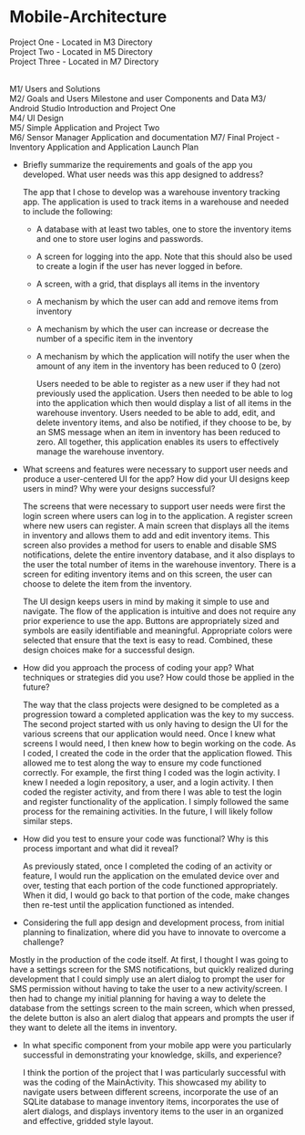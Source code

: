 # Mobile-Architecture

Project One - Located in M3 Directory<br>
Project Two - Located in M5 Directory<br>
Project Three - Located in M7 Directory<br><br>

M1/ Users and Solutions<br>
M2/ Goals and Users Milestone and user Components and Data
M3/ Android Studio Introduction and Project One<br>
M4/ UI Design<br>
M5/ Simple Application and Project Two<br>
M6/ Sensor Manager Application and documentation
M7/ Final Project - Inventory Application and Application Launch Plan<br>

- Briefly summarize the requirements and goals of the app you developed. What user needs was this app designed to address?

  The app that I chose to develop was a warehouse inventory tracking app. The application is used to track items in a warehouse and needed to include the following:

  - A database with at least two tables, one to store the inventory items and one to store user logins and passwords.

  - A screen for logging into the app. Note that this should also be used to create a login if the user has never logged in before.
  -  A screen, with a grid, that displays all items in the inventory
  - A mechanism by which the user can add and remove items from inventory
  - A mechanism by which the user can increase or decrease the number of a specific item in the inventory
  - A mechanism by which the application will notify the user when the amount of any item in the inventory has been reduced to 0 (zero)
 
    Users needed to be able to register as a new user if they had not previously used the application. Users then needed to be able to log into the application which then would display a list of all items in the warehouse inventory. Users needed to be able to add, edit, and delete inventory items, and also be notified, if they choose to be, by an SMS message when an item in inventory has been reduced to zero. All together, this application enables its users to effectively manage the warehouse inventory.

- What screens and features were necessary to support user needs and produce a user-centered UI for the app? How did your UI designs keep users in mind? Why were your designs successful?

  The screens that were necessary to support user needs were first the login screen where users can log in to the application. A register screen where new users can register. A main screen that displays all the items in inventory and allows them to add and edit inventory items. This screen also provides a method for users to enable and disable SMS notifications, delete the entire inventory database, and it also displays to the user the total number of items in the warehouse inventory. There is a screen for editing inventory items and on this screen, the user can choose to delete the item from the inventory.

  The UI design keeps users in mind by making it simple to use and navigate. The flow of the application is intuitive and does not require any prior experience to use the app. Buttons are appropriately sized and symbols are easily identifiable and meaningful. Appropriate colors were selected that ensure that the text is easy to read. Combined, these design choices make for a successful design.

- How did you approach the process of coding your app? What techniques or strategies did you use? How could those be applied in the future?

  The way that the class projects were designed to be completed as a progression toward a completed application was the key to my success. The second project started with us only having to design the UI for the various screens that our application would need. Once I knew what screens I would need, I then knew how to begin working on the code. As I coded, I created the code in the order that the application flowed. This allowed me to test along the way to ensure my code functioned correctly. For example, the first thing I coded was the login activity. I knew I needed a login repository, a user, and a login activity. I then coded the register activity, and from there I was able to test the login and register functionality of the application. I simply followed the same process for the remaining activities. In the future, I will likely follow similar steps.

- How did you test to ensure your code was functional? Why is this process important and what did it reveal?

  As previously stated, once I completed the coding of an activity or feature, I would run the application on the emulated device over and over, testing that each portion of the code functioned appropriately. When it did, I would go back to that portion of the code, make changes then re-test until the application functioned as intended.

- Considering the full app design and development process, from initial planning to finalization, where did you have to innovate to overcome a challenge?

Mostly in the production of the code itself. At first, I thought I was going to have a settings screen for the SMS notifications, but quickly realized during development that I could simply use an alert dialog to prompt the user for SMS permission without having to take the user to a new activity/screen. I then had to change my initial planning for having a way to delete the database from the settings screen to the main screen, which when pressed, the delete button is also an alert dialog that appears and prompts the user if they want to delete all the items in inventory. 

- In what specific component from your mobile app were you particularly successful in demonstrating your knowledge, skills, and experience?

  I think the portion of the project that I was particularly successful with was the coding of the MainActivity. This showcased my ability to navigate users between different screens, incorporate the use of an SQLite database to manage inventory items, incorporates the use of alert dialogs, and displays inventory items to the user in an organized and effective, gridded style layout.